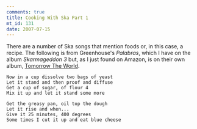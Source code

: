 ```yaml
--- 
comments: true
title: Cooking With Ska Part 1
mt_id: 131
date: 2007-07-15
---
```

There are a number of Ska songs that mention foods or, in this case, a recipe.  The following is from Greenhouse's *Palabras*, which I have on the album *Skarmageddon 3* but, as I just found on Amazon, is on their own album, [Tomorrow The World](http://www.amazon.com/Tomorrow-World-Greenhouse/dp/B000006AUS/ref=pd_bbs_3/105-7333297-0074842?ie=UTF8&s=music&qid=1184553769&sr=1-3).

	Now in a cup dissolve two bags of yeast
	Let it stand and then proof and diffuse
	Get a cup of sugar, of flour 4
	Mix it up and let it stand some more

	Get the greasy pan, oil top the dough
	Let it rise and when...
	Give it 25 minutes, 400 degrees
	Some times I cut it up and eat blue cheese
